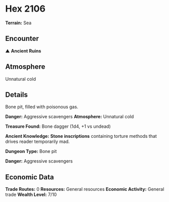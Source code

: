 # Hex 2106

**Terrain:** Sea

## Encounter
▲ **Ancient Ruins**

## Atmosphere
Unnatural cold

## Details
Bone pit, filled with poisonous gas.

**Danger:** Aggressive scavengers
**Atmosphere:** Unnatural cold

**Treasure Found:** Bone dagger (1d4, +1 vs undead)

**Ancient Knowledge:** **Stone inscriptions** containing torture methods that drives reader temporarily mad.

**Dungeon Type:** Bone pit

**Danger:** Aggressive scavengers

## Economic Data
**Trade Routes:** 0
**Resources:** General resources
**Economic Activity:** General trade
**Wealth Level:** 7/10
